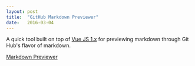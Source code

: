 ```yaml
---
layout: post
title:  "GitHub Markdown Previewer"
date:   2016-03-04
---
```

A quick tool built on top of [Vue JS 1.x](https://vuejs.org/) for previewing markdown through Git Hub's flavor of markdown.

<a href="{{ '/github-markdown-previewer/' | prepend: site.baseurl }}">Markdown Previewer</a>
